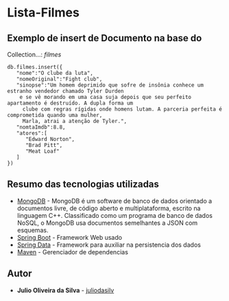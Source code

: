 # Lista-Filmes


## Exemplo de insert de Documento na base do 

Collection...: *filmes*

``` 
db.filmes.insert({  
   "nome":"O clube da luta",
   "nomeOriginal":"Fight club",
   "sinopse":"Um homem deprimido que sofre de insônia conhece um estranho vendedor chamado Tyler Durden
    e se vê morando em uma casa suja depois que seu perfeito apartamento é destruído. A dupla forma um
     clube com regras rígidas onde homens lutam. A parceria perfeita é comprometida quando uma mulher, 
     Marla, atrai a atenção de Tyler.",
   "nomtaImdb":8.8,
   "atores":[  
      "Edward Norton",
      "Brad Pitt",
      "Meat Loaf"
   ]
})
```

## Resumo das tecnologias utilizadas

* [MongoDB](https://www.mongodb.com/) - MongoDB é um software de banco de dados orientado a documentos livre, de código aberto e multiplataforma, escrito na linguagem C++. Classificado como um programa de banco de dados NoSQL, o MongoDB usa documentos semelhantes a JSON com esquemas.
* [Spring Boot](https://spring.io/projects/spring-boot) - Framework Web usado
* [Spring Data](https://spring.io/projects/spring-data) - Framework para auxiliar na persistencia dos dados
* [Maven](https://maven.apache.org/) - Gerenciador de dependencias

## Autor

* **Julio Oliveira da Silva** - [juliodasilv](https://github.com/juliodasilv)